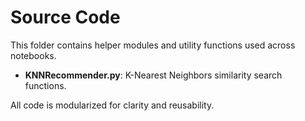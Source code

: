 # Source Code

This folder contains helper modules and utility functions used across notebooks.

- **KNNRecommender.py**: K-Nearest Neighbors similarity search functions.

All code is modularized for clarity and reusability.
